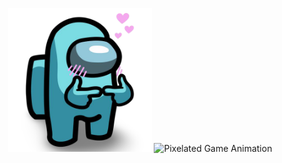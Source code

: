 <p align="center">
  <img 
    src="https://github.com/PranavKodin/PranavKodin/blob/main/headingfinal.png" 
    width="230" 
    alt="Pixel Art Icon"
  />
  <img 
    src="https://github.com/PranavKodin/PranavKodin/blob/main/fixxx.gif" 
    alt="Pixelated Game Animation" 
  />
</p>
